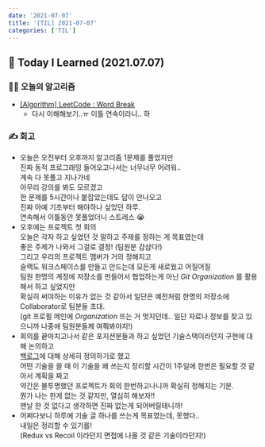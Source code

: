 ```yaml
---
date: '2021-07-07'
title: '[TIL] 2021-07-07'
categories: ['TIL']
---
```


## 🚀 Today I Learned (2021.07.07)

### **👨‍💻 오늘의 알고리즘**

-   [[Algorithm] LeetCode : Word Break](https://17-sss.github.io/2021-07-07-Word_Break[TryAgain])
    -   다시 이해해보기..ㅠ 이틀 연속이라니.. 하

### **✍️ 회고**

-   오늘은 오전부터 오후까지 알고리즘 1문제를 풀었지만  
    진짜 동적 프로그래밍 들어오고나서는 너무너무 어려워..  
    계속 다 못풀고 지나가네  
    아무리 강의를 봐도 모르겠고  
    한 문제를 5시간이나 붙잡았는데도 답이 안나오고  
    진짜 아예 기초부터 해야하나 싶었던 하루.  
    연속해서 이틀동안 못풀었더니 스트레스 😭
-   오후에는 프로젝트 첫 회의  
    오늘은 각자 하고 싶었던 것 말하고 주제를 정하는 게 목표였는데  
    좋은 주제가 나와서 그걸로 결정! (팀원분 감삼다!)  
    그리고 우리의 프로젝트 맴버가 거의 정해지고  
    슬랙도 워크스페이스를 만들고 만드는데 모든게 새로웠고 어질어질  
    팀원 한명의 계정에 저장소를 만들어서 협업하는게 아닌 _Git Organization_ 를 활용해서 하고 싶었지만  
    확실히 써야하는 이유가 없는 것 같아서 일단은 예전처럼 한명의 저장소에 Collaborator로 팀분들 초대.  
    (git 프로필 메인에 _Organization_ 뜨는 거 멋지던데.. 일단 자료나 정보를 찾고 있으니까 나중에 팀원분들께 여쭤봐야지!)
-   회의를 끝마치고나서 같은 포지션분들과 하고 싶었던 기술스택이라던지 구현에 대해 논의하고  
    [백로그](https://gdtbgl93.tistory.com/127)에 대해 상세히 정의하기로 했고  
    어떤 기술을 쓸 때 이 기술을 왜 쓰는지 정리할 시간이 1주일에 한번은 필요할 것 같아서 계획을 짜고  
    약간은 불투명했던 프로젝트가 회의 한번하고나니까 확실히 정해지는 기분.  
    뭔가 나는 한게 없는 것 같지만, 열심히 해보자!!  
    맨날 한 것 없다고 생각하면 진짜 없는게 되어버릴테니까!
-   어쩌다보니 하루에 기술 글 하나를 쓰는게 목표였는데, 못했다..  
    내일은 정리할 수 있기를!  
    (Redux vs Recoil 이라던지 면접에 나올 것 같은 기술이라던지!)
